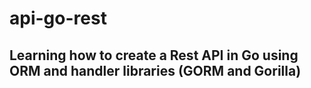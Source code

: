 # api-go-rest

## Learning how to create a Rest API in Go using ORM and handler libraries (GORM and Gorilla)
